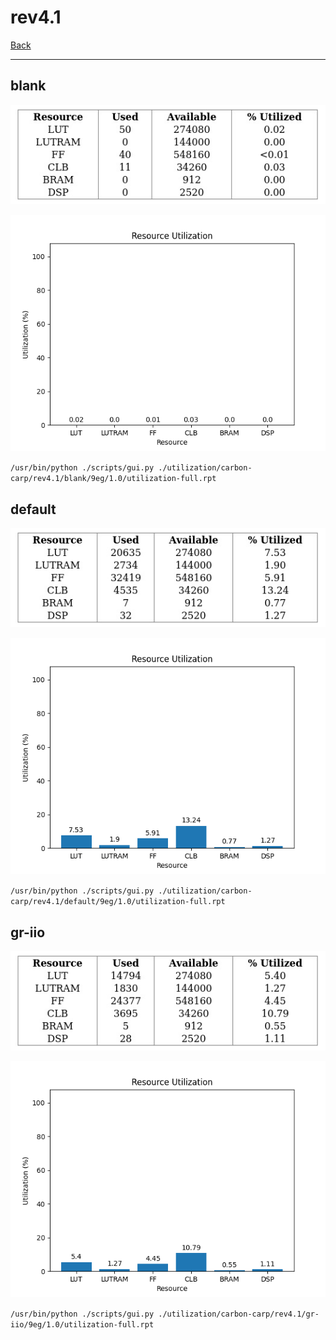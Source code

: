 # rev4.1

[Back](<../carbon-carp.md>)

---

## blank

<p align="center">
	<img src="../../../../images/carbon-carp/rev4.1/blank/9eg/1.0/table.jpg" />
</p>

<p align="center">
	<img src="../../../../images/carbon-carp/rev4.1/blank/9eg/1.0/graph.png" />
</p>

`/usr/bin/python ./scripts/gui.py ./utilization/carbon-carp/rev4.1/blank/9eg/1.0/utilization-full.rpt`

## default

<p align="center">
	<img src="../../../../images/carbon-carp/rev4.1/default/9eg/1.0/table.jpg" />
</p>

<p align="center">
	<img src="../../../../images/carbon-carp/rev4.1/default/9eg/1.0/graph.png" />
</p>

`/usr/bin/python ./scripts/gui.py ./utilization/carbon-carp/rev4.1/default/9eg/1.0/utilization-full.rpt`

## gr-iio

<p align="center">
	<img src="../../../../images/carbon-carp/rev4.1/gr-iio/9eg/1.0/table.jpg" />
</p>

<p align="center">
	<img src="../../../../images/carbon-carp/rev4.1/gr-iio/9eg/1.0/graph.png" />
</p>

`/usr/bin/python ./scripts/gui.py ./utilization/carbon-carp/rev4.1/gr-iio/9eg/1.0/utilization-full.rpt`

